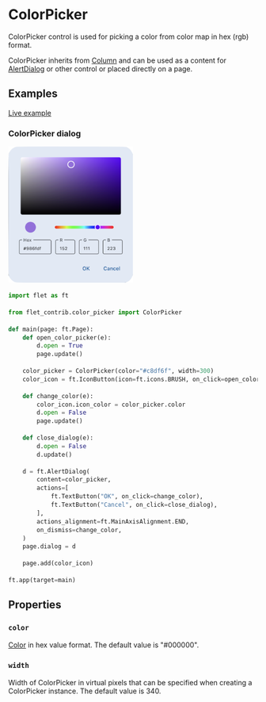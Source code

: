 # ColorPicker

ColorPicker control is used for picking a color from color map in hex (rgb) format.

ColorPicker inherits from [Column](https://flet.dev/docs/controls/column) and can be used as a content for [AlertDialog](https://flet.dev/docs/controls/alertdialog) or other control or placed directly on a page.

## Examples

[Live example](https://flet-controls-gallery.fly.dev/contribs/colorpicker)

### ColorPicker dialog

<img src="media/color_picker.png" width="50%"/>

```python
import flet as ft

from flet_contrib.color_picker import ColorPicker

def main(page: ft.Page):
    def open_color_picker(e):
        d.open = True
        page.update()

    color_picker = ColorPicker(color="#c8df6f", width=300)
    color_icon = ft.IconButton(icon=ft.icons.BRUSH, on_click=open_color_picker)

    def change_color(e):
        color_icon.icon_color = color_picker.color
        d.open = False
        page.update()

    def close_dialog(e):
        d.open = False
        d.update()

    d = ft.AlertDialog(
        content=color_picker,
        actions=[
            ft.TextButton("OK", on_click=change_color),
            ft.TextButton("Cancel", on_click=close_dialog),
        ],
        actions_alignment=ft.MainAxisAlignment.END,
        on_dismiss=change_color,
    )
    page.dialog = d

    page.add(color_icon)

ft.app(target=main)
```

## Properties

### `color`

[Color](https://flet.dev/docs/guides/python/colors#hex-value) in hex value format. The default value is "#000000".

### `width`

Width of ColorPicker in virtual pixels that can be specified when creating a ColorPicker instance. The default value is 340.
